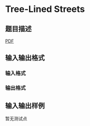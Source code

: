 # Tree-Lined Streets

## 题目描述

[problemUrl]: https://uva.onlinejudge.org/index.php?option=com_onlinejudge&Itemid=8&category=245&page=show_problem&problem=3476

[PDF](https://uva.onlinejudge.org/external/10/p1035.pdf)

## 输入输出格式

### 输入格式

### 输出格式

## 输入输出样例

暂无测试点

